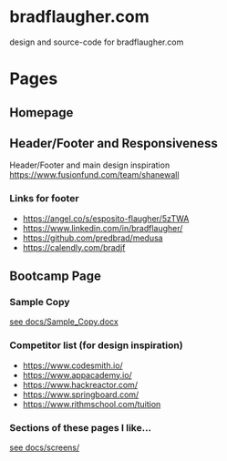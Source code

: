 # bradflaugher.com
design and source-code for bradflaugher.com

# Pages

## Homepage

## Header/Footer and Responsiveness

Header/Footer and main design inspiration https://www.fusionfund.com/team/shanewall

### Links for footer

* https://angel.co/s/esposito-flaugher/5zTWA
* https://www.linkedin.com/in/bradflaugher/
* https://github.com/predbrad/medusa
* https://calendly.com/bradjf

## Bootcamp Page

### Sample Copy 

[see docs/Sample_Copy.docx](docs/Sample_Copy.docx)

### Competitor list (for design inspiration) 
* https://www.codesmith.io/
* https://www.appacademy.io/
* https://www.hackreactor.com/
* https://www.springboard.com/
* https://www.rithmschool.com/tuition

### Sections of these pages I like...

[see docs/screens/](docs/screens/)



